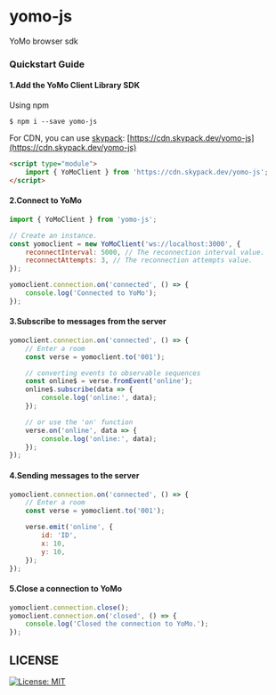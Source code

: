# yomo-js

YoMo browser sdk

### Quickstart Guide

#### 1.Add the YoMo Client Library SDK

Using npm

```
$ npm i --save yomo-js
```

For CDN, you can use [skypack](https://www.skypack.dev):
[https://cdn.skypack.dev/yomo-js](https://cdn.skypack.dev/yomo-js)

```html
<script type="module">
    import { YoMoClient } from 'https://cdn.skypack.dev/yomo-js';
</script>
```

#### 2.Connect to YoMo

```js
import { YoMoClient } from 'yomo-js';

// Create an instance.
const yomoclient = new YoMoClient('ws://localhost:3000', {
    reconnectInterval: 5000, // The reconnection interval value.
    reconnectAttempts: 3, // The reconnection attempts value.
});

yomoclient.connection.on('connected', () => {
    console.log('Connected to YoMo');
});
```

#### 3.Subscribe to messages from the server

```js
yomoclient.connection.on('connected', () => {
    // Enter a room
    const verse = yomoclient.to('001');

    // converting events to observable sequences
    const online$ = verse.fromEvent('online');
    online$.subscribe(data => {
        console.log('online:', data);
    });

    // or use the 'on' function
    verse.on('online', data => {
        console.log('online:', data);
    });
});
```

#### 4.Sending messages to the server

```js
yomoclient.connection.on('connected', () => {
    // Enter a room
    const verse = yomoclient.to('001');

    verse.emit('online', {
        id: 'ID',
        x: 10,
        y: 10,
    });
});
```

#### 5.Close a connection to YoMo

```js
yomoclient.connection.close();
yomoclient.connection.on('closed', () => {
    console.log('Closed the connection to YoMo.');
});
```

## LICENSE

<a href="/LICENSE" target="_blank">
    <img alt="License: MIT" src="https://img.shields.io/badge/License-MIT-blue.svg" />
</a>
